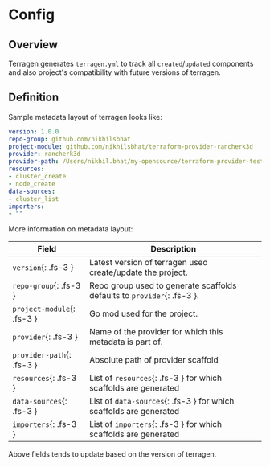# Config

## Overview

Terragen generates `terragen.yml` to track all `created`/`updated` components and also project's compatibility with future versions of terragen.


## Definition

Sample metadata layout of terragen looks like:
```yaml
version: 1.0.0
repo-group: github.com/nikhilsbhat
project-module: github.com/nikhilsbhat/terraform-provider-rancherk3d
provider: rancherk3d
provider-path: /Users/nikhil.bhat/my-opensource/terraform-provider-test
resources:
- cluster_create
- node_create
data-sources:
- cluster_list
importers:
- ""
```

More information on metadata layout:

|             Field           |                                  Description                            |
|-----------------------------|-------------------------------------------------------------------------|
| `version`{: .fs-3 }         | Latest version of terragen used create/update the project.              |
| `repo-group`{: .fs-3 }      | Repo group used to generate scaffolds defaults to `provider`{: .fs-3 }. |
| `project-module`{: .fs-3 }  | Go mod used for the project.                                            |
| `provider`{: .fs-3 }        | Name of the provider for which this metadata is part of.                |
| `provider-path`{: .fs-3 }   | Absolute path of provider scaffold                                      |
| `resources`{: .fs-3 }       | List of `resources`{: .fs-3 } for which scaffolds are generated         |
| `data-sources`{: .fs-3 }    | List of `data-sources`{: .fs-3 } for which scaffolds are generated      |
| `importers`{: .fs-3 }       | List of `importers`{: .fs-3 } for which scaffolds are generated         |

Above fields tends to update based on the version of terragen.